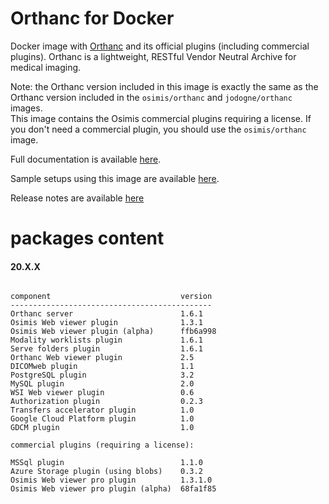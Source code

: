 # Orthanc for Docker
Docker image with [Orthanc](https://www.orthanc-server.com/) and its official plugins (including commercial plugins). Orthanc is a lightweight, RESTful Vendor Neutral Archive for medical imaging.

Note: the Orthanc version included in this image is exactly the same as the Orthanc version included in the `osimis/orthanc` and `jodogne/orthanc` images.  
This image contains the Osimis commercial plugins requiring a license.  If you don't need a commercial plugin, you should use the `osimis/orthanc` image.

Full documentation is available [here](https://book.orthanc-server.com/users/docker-osimis.html).

Sample setups using this image are available [here](https://bitbucket.org/osimis/orthanc-setup-samples/).

Release notes are available [here](https://bitbucket.org/osimis/orthanc-builder/src/master/release-notes-docker-images.txt)


# packages content

#### 20.X.X
```

component                             version
---------------------------------------------
Orthanc server                        1.6.1
Osimis Web viewer plugin              1.3.1
Osimis Web viewer plugin (alpha)      ffb6a998
Modality worklists plugin             1.6.1
Serve folders plugin                  1.6.1
Orthanc Web viewer plugin             2.5
DICOMweb plugin                       1.1
PostgreSQL plugin                     3.2
MySQL plugin                          2.0
WSI Web viewer plugin                 0.6
Authorization plugin                  0.2.3
Transfers accelerator plugin          1.0
Google Cloud Platform plugin          1.0
GDCM plugin                           1.0

commercial plugins (requiring a license):

MSSql plugin                          1.1.0
Azure Storage plugin (using blobs)    0.3.2
Osimis Web viewer pro plugin          1.3.1.0
Osimis Web viewer pro plugin (alpha)  68fa1f85
```
